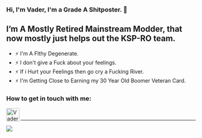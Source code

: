 ### Hi, I'm Vader, I'm a Grade A Shitposter. 👋

## I’m A Mostly Retired Mainstream Modder, that now mostly just helps out the KSP-RO team.
- ⚡ I'm A Flthy Degenerate.
- ⚡ I don't give a Fuck about your feelings.
- ⚡ If i Hurt your Feelings then go cry a Fucking River.
- ⚡ I'm Getting Close to Earning my 30 Year Old Boomer Veteran Card.

### How to get in touch with me:

[<img align="left" alt="Vader | YouTube" width="35px" src="http://icons.iconarchive.com/icons/xenatt/the-circle/512/App-Twitter-icon.png" />][twitter]

<br />

---

![](https://github-readme-stats.vercel.app/api?username=vader111&show_icons=true&hide_border=true&count_private=true)

[twitter]: https://twitter.com/Vader111M
